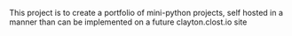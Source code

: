 This project is to create a portfolio of mini-python projects, self hosted in a manner than can be implemented on a future clayton.clost.io site
